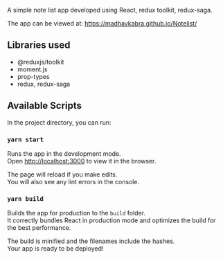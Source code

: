 A simple note list app developed using React, redux toolkit, redux-saga.

The app can be viewed at:
https://madhavkabra.github.io/Notelist/

## Libraries used

- @reduxjs/toolkit
- moment.js
- prop-types
- redux, redux-saga

## Available Scripts

In the project directory, you can run:

### `yarn start`

Runs the app in the development mode.<br />
Open [http://localhost:3000](http://localhost:3000) to view it in the browser.

The page will reload if you make edits.<br />
You will also see any lint errors in the console.

### `yarn build`

Builds the app for production to the `build` folder.<br />
It correctly bundles React in production mode and optimizes the build for the best performance.

The build is minified and the filenames include the hashes.<br />
Your app is ready to be deployed!

